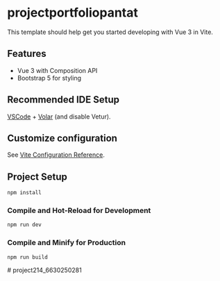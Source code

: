 # projectportfoliopantat

This template should help get you started developing with Vue 3 in Vite.

## Features

- Vue 3 with Composition API
- Bootstrap 5 for styling

## Recommended IDE Setup

[VSCode](https://code.visualstudio.com/) + [Volar](https://marketplace.visualstudio.com/items?itemName=Vue.volar) (and disable Vetur).

## Customize configuration

See [Vite Configuration Reference](https://vite.dev/config/).

## Project Setup

```sh
npm install
```

### Compile and Hot-Reload for Development

```sh
npm run dev
```

### Compile and Minify for Production

```sh
npm run build
```
#   p r o j e c t 2 1 4 _ 6 6 3 0 2 5 0 2 8 1  
 
